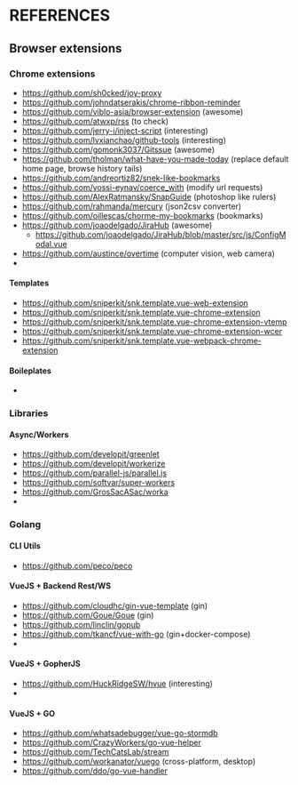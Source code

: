 # REFERENCES

## Browser extensions

### Chrome extensions
- https://github.com/sh0cked/joy-proxy
- https://github.com/johndatserakis/chrome-ribbon-reminder
- https://github.com/viblo-asia/browser-extension (awesome)
- https://github.com/atwxp/rss (to check)
- https://github.com/jerry-i/inject-script (interesting)
- https://github.com/lvxianchao/github-tools (interesting)
- https://github.com/gomonk3037/Gitssue (awesome)
- https://github.com/tholman/what-have-you-made-today (replace default home page, browse history tails)
- https://github.com/andreortiz82/snek-like-bookmarks
- https://github.com/yossi-eynav/coerce_with (modify url requests)
- https://github.com/AlexRatmansky/SnapGuide (photoshop like rulers)
- https://github.com/rahmanda/mercury (json2csv converter)
- https://github.com/oillescas/chorme-my-bookmarks (bookmarks)
- https://github.com/joaodelgado/JiraHub (awesome)
	- https://github.com/joaodelgado/JiraHub/blob/master/src/js/ConfigModal.vue
- https://github.com/austince/overtime (computer vision, web camera)
- 

#### Templates
- https://github.com/sniperkit/snk.template.vue-web-extension
- https://github.com/sniperkit/snk.template.vue-chrome-extension
- https://github.com/sniperkit/snk.template.vue-chrome-extension-vtemp
- https://github.com/sniperkit/snk.template.vue-chrome-extension-wcer
- https://github.com/sniperkit/snk.template.vue-webpack-chrome-extension

#### Boileplates
- 

### Libraries

#### Async/Workers
- https://github.com/developit/greenlet
- https://github.com/developit/workerize
- https://github.com/parallel-js/parallel.js
- https://github.com/softvar/super-workers
- https://github.com/GrosSacASac/worka
- 

### Golang

#### CLI Utils
- https://github.com/peco/peco

#### VueJS + Backend Rest/WS
- https://github.com/cloudhc/gin-vue-template (gin)
- https://github.com/Goue/Goue (gin)
- https://github.com/linclin/gopub
- https://github.com/tkancf/vue-with-go (gin+docker-compose)
- 

#### VueJS + GopherJS
- https://github.com/HuckRidgeSW/hvue (interesting)
- 

#### VueJS + GO
- https://github.com/whatsadebugger/vue-go-stormdb
- https://github.com/CrazyWorkers/go-vue-helper
- https://github.com/TechCatsLab/stream
- https://github.com/workanator/vuego (cross-platform, desktop)
- https://github.com/ddo/go-vue-handler